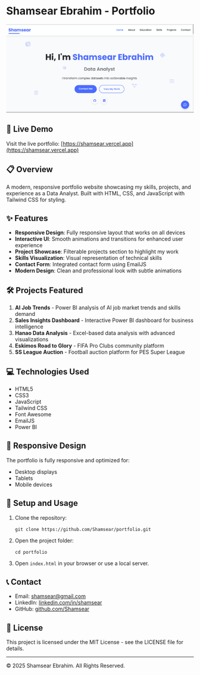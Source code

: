 # Shamsear Ebrahim - Portfolio

![Portfolio Preview](assets/images/portfolio-preview.png)

## 🚀 Live Demo

Visit the live portfolio: [https://shamsear.vercel.app](https://shamsear.vercel.app)

## 📋 Overview

A modern, responsive portfolio website showcasing my skills, projects, and experience as a Data Analyst. Built with HTML, CSS, and JavaScript with Tailwind CSS for styling.

## ✨ Features

- **Responsive Design**: Fully responsive layout that works on all devices
- **Interactive UI**: Smooth animations and transitions for enhanced user experience
- **Project Showcase**: Filterable projects section to highlight my work
- **Skills Visualization**: Visual representation of technical skills
- **Contact Form**: Integrated contact form using EmailJS
- **Modern Design**: Clean and professional look with subtle animations

## 🛠️ Projects Featured

1. **AI Job Trends** - Power BI analysis of AI job market trends and skills demand
2. **Sales Insights Dashboard** - Interactive Power BI dashboard for business intelligence
3. **Hanao Data Analysis** - Excel-based data analysis with advanced visualizations
4. **Eskimos Road to Glory** - FIFA Pro Clubs community platform
5. **SS League Auction** - Football auction platform for PES Super League

## 💻 Technologies Used

- HTML5
- CSS3
- JavaScript
- Tailwind CSS
- Font Awesome
- EmailJS
- Power BI

## 📱 Responsive Design

The portfolio is fully responsive and optimized for:
- Desktop displays
- Tablets
- Mobile devices

## 🔧 Setup and Usage

1. Clone the repository:
   ```
   git clone https://github.com/Shamsear/portfolio.git
   ```

2. Open the project folder:
   ```
   cd portfolio
   ```

3. Open `index.html` in your browser or use a local server.

## 📞 Contact

- Email: shamsear@gmail.com
- LinkedIn: [linkedin.com/in/shamsear](https://linkedin.com/in/shamsear/)
- GitHub: [github.com/Shamsear](https://github.com/Shamsear)

## 📄 License

This project is licensed under the MIT License - see the LICENSE file for details.

---

© 2025 Shamsear Ebrahim. All Rights Reserved. 